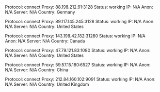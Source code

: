 Protocol: connect
Proxy: 88.198.212.91:3128
Status: working
IP: N/A
Anon: N/A
Server: N/A
Country: Germany

Protocol: connect
Proxy: 89.117.145.245:3128
Status: working
IP: N/A
Anon: N/A
Server: N/A
Country: United States

Protocol: connect
Proxy: 143.198.42.182:31280
Status: working
IP: N/A
Anon: N/A
Server: N/A
Country: Canada

Protocol: connect
Proxy: 47.79.121.83:1080
Status: working
IP: N/A
Anon: N/A
Server: N/A
Country: United States

Protocol: connect
Proxy: 59.57.15.180:6527
Status: working
IP: N/A
Anon: N/A
Server: N/A
Country: China

Protocol: connect
Proxy: 212.84.160.102:9091
Status: working
IP: N/A
Anon: N/A
Server: N/A
Country: United Kingdom

